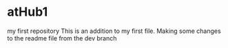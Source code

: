 # atHub1
my first repository
This is an addition to my first file. 
Making some changes to the readme file from the dev branch

